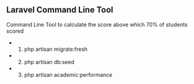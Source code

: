 ## Laravel Command Line Tool

Command Line Tool to calculate the score above which 70% of students scored

- 1. php artisan migrate:fresh
- 2. php artisan db:seed
- 3. php artisan academic:performance